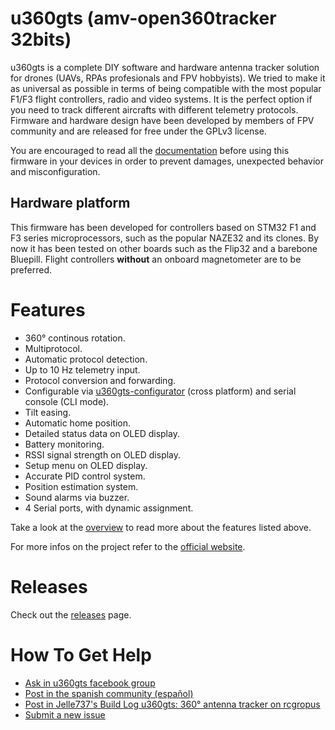 # u360gts (amv-open360tracker 32bits)

u360gts is a complete DIY software and hardware antenna tracker solution for drones (UAVs, RPAs profesionals and FPV hobbyists). We tried to make it as universal as possible in terms of being compatible with the most popular F1/F3 flight controllers, radio and video systems. It is the perfect option if you need to track different aircrafts with different telemetry protocols. Firmware and hardware design have been developed by members of FPV community and are released for free under the GPLv3 license.

You are encouraged to read all the [documentation](docs/README.md) before using this firmware in your devices in order to prevent damages, unexpected behavior and misconfiguration.

## Hardware platform

This firmware has been developed for controllers based on STM32 F1 and F3 series microprocessors, such as the popular NAZE32 and its clones. By now it has been tested on other boards such as the Flip32 and a barebone Bluepill. Flight controllers **without** an onboard magnetometer are to be preferred.

# Features

* 360° continous rotation.
* Multiprotocol.
* Automatic protocol detection.
* Up to 10 Hz telemetry input.
* Protocol conversion and forwarding.
* Configurable via [u360gts-configurator](https://github.com/raul-ortega/u360gts-configurator) (cross platform) and serial console (CLI mode).
* Tilt easing.
* Automatic home position.
* Detailed status data on OLED display.
* Battery monitoring.
* RSSI signal strength on OLED display.
* Setup menu on OLED display.
* Accurate PID control system.
* Position estimation system.
* Sound alarms via buzzer.
* 4 Serial ports, with dynamic assignment.

Take a look at the [overview](docs/overview.md) to read more about the features listed above.

For more infos on the project refer to the [official website](http://www.u360gts.com/).

# Releases

Check out the [releases](https://github.com/raul-ortega/u360gts/releases) page.

# How To Get Help

- [Ask in u360gts facebook group](https://www.facebook.com/groups/u360gts/)
- [Post in the spanish community (español)](http://www.zonafpv.com/foro/estacion-de-tierra/u360gts-seguidor-de-antena-de-rotacion-continua-360o/)
- [Post in Jelle737's Build Log u360gts: 360° antenna tracker on rcgropus](https://www.rcgroups.com/forums/showthread.php?2964122-u360gts-360%C2%B0-antenna-tracker)
- [Submit a new issue](https://github.com/raul-ortega/u360gts/issues)